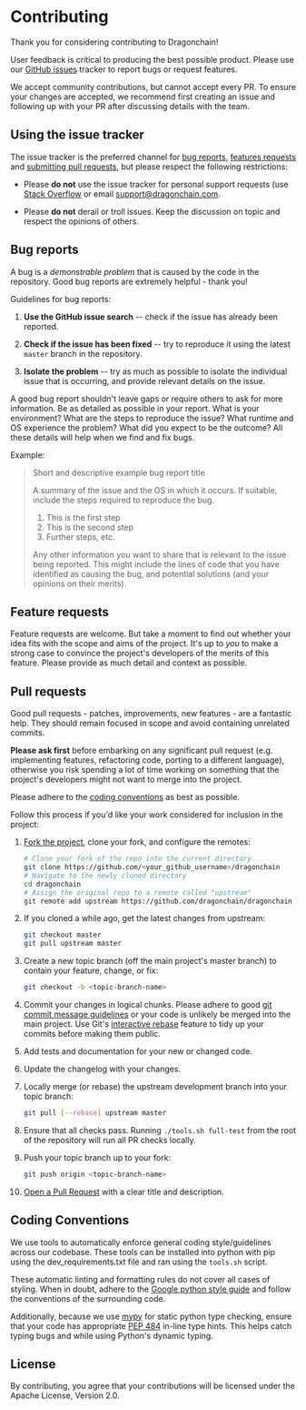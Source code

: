# Contributing

Thank you for considering contributing to Dragonchain!

User feedback is critical to producing the best possible product.
Please use our
[GitHub issues](https://github.com/dragonchain/dragonchain/issues) tracker
to report bugs or request features.

We accept community contributions, but cannot accept every PR. To ensure your
changes are accepted, we recommend first creating an issue and following up
with your PR after discussing details with the team.

## Using the issue tracker

The issue tracker is the preferred channel for [bug reports](#bug-reports),
[features requests](#feature-requests) and
[submitting pull requests](#pull-requests),
but please respect the following restrictions:

- Please **do not** use the issue tracker for personal support requests (use
  [Stack Overflow](https://stackoverflow.com) or email
  support@dragonchain.com.

- Please **do not** derail or troll issues. Keep the discussion on topic and
  respect the opinions of others.

## Bug reports

A bug is a _demonstrable problem_ that is caused by the code in the repository.
Good bug reports are extremely helpful - thank you!

Guidelines for bug reports:

1. **Use the GitHub issue search** -- check if the issue has already been
   reported.

1. **Check if the issue has been fixed** -- try to reproduce it using the
   latest `master` branch in the repository.

1. **Isolate the problem** -- try as much as possible to isolate the individual
   issue that is occurring, and provide relevant details on the issue.

A good bug report shouldn't leave gaps or require others to ask for more
information. Be as detailed as possible in your report. What is your
environment? What are the steps to reproduce the issue? What runtime and OS
experience the problem? What did you expect to be the outcome? All these
details will help when we find and fix bugs.

Example:

> Short and descriptive example bug report title
>
> A summary of the issue and the OS in which it occurs. If
> suitable, include the steps required to reproduce the bug.
>
> 1. This is the first step
> 1. This is the second step
> 1. Further steps, etc.
>
> Any other information you want to share that is relevant to the issue being
> reported. This might include the lines of code that you have identified as
> causing the bug, and potential solutions (and your opinions on their
> merits).

## Feature requests

Feature requests are welcome. But take a moment to find out whether your idea
fits with the scope and aims of the project. It's up to _you_ to make a strong
case to convince the project's developers of the merits of this feature. Please
provide as much detail and context as possible.

## Pull requests

Good pull requests - patches, improvements, new features - are a fantastic
help. They should remain focused in scope and avoid containing unrelated
commits.

**Please ask first** before embarking on any significant pull request (e.g.
implementing features, refactoring code, porting to a different language),
otherwise you risk spending a lot of time working on something that the
project's developers might not want to merge into the project.

Please adhere to the [coding conventions](#coding-conventions) as best as
possible.

Follow this process if you'd like your work considered for inclusion in the
project:

1. [Fork the project](https://github.com/dragonchain/dragonchain/fork),
   clone your fork, and configure the remotes:

   ```sh
   # Clone your fork of the repo into the current directory
   git clone https://github.com/<your_github_username>/dragonchain
   # Navigate to the newly cloned directory
   cd dragonchain
   # Assign the original repo to a remote called "upstream"
   git remote add upstream https://github.com/dragonchain/dragonchain
   ```

1. If you cloned a while ago, get the latest changes from upstream:

   ```sh
   git checkout master
   git pull upstream master
   ```

1. Create a new topic branch (off the main project's master branch) to
   contain your feature, change, or fix:

   ```sh
   git checkout -b <topic-branch-name>
   ```

1. Commit your changes in logical chunks. Please adhere to good
   [git commit message guidelines](http://tbaggery.com/2008/04/19/a-note-about-git-commit-messages.html)
   or your code is unlikely be merged into the main project. Use Git's
   [interactive rebase](https://help.github.com/articles/interactive-rebase)
   feature to tidy up your commits before making them public.

1. Add tests and documentation for your new or changed code.

1. Update the changelog with your changes.

1. Locally merge (or rebase) the upstream development branch into your topic
   branch:

   ```sh
   git pull [--rebase] upstream master
   ```

1. Ensure that all checks pass. Running `./tools.sh full-test` from the
   root of the repository will run all PR checks locally.

1. Push your topic branch up to your fork:

   ```sh
   git push origin <topic-branch-name>
   ```

1. [Open a Pull Request](https://help.github.com/articles/using-pull-requests/)
   with a clear title and description.

## Coding Conventions

We use tools to automatically enforce general coding style/guidelines
across our codebase. These tools can be installed into python with pip using
the dev_requirements.txt file and ran using the `tools.sh` script.

These automatic linting and formatting rules do not cover all cases of styling.
When in doubt, adhere to the
[Google python style guide](https://google.github.io/styleguide/pyguide.html)
and follow the conventions of the surrounding code.

Additionally, because we use [mypy](http://mypy-lang.org/) for static python
type checking, ensure that your code has appropriate
[PEP 484](https://www.python.org/dev/peps/pep-0484/)
in-line type hints. This helps catch typing bugs and while using Python's
dynamic typing.

## License

By contributing, you agree that your contributions will be licensed under the
Apache License, Version 2.0.
